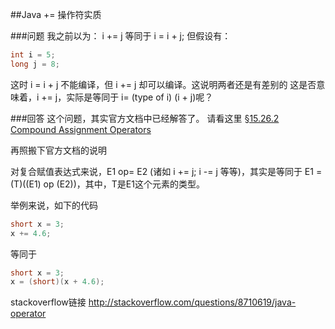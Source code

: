##Java += 操作符实质

###问题
我之前以为：
i += j 等同于 i = i + j;
但假设有：
```java
int i = 5;
long j = 8;
```
这时 i = i + j 不能编译，但 i += j 却可以编译。这说明两者还是有差别的
这是否意味着，i += j，实际是等同于 i= (type of i) (i + j)呢？

###回答
这个问题，其实官方文档中已经解答了。 请看这里 [§15.26.2 Compound Assignment Operators](http://docs.oracle.com/javase/specs/jls/se8/html/jls-15.html#jls-15.26.2)


再照搬下官方文档的说明


对复合赋值表达式来说，E1 op= E2 (诸如 i += j; i -= j 等等)，其实是等同于 E1 = (T)((E1) op (E2))，其中，T是E1这个元素的类型。

举例来说，如下的代码
```java
short x = 3;
x += 4.6;
```
等同于
```java
short x = 3;
x = (short)(x + 4.6);
```


stackoverflow链接
http://stackoverflow.com/questions/8710619/java-operator
